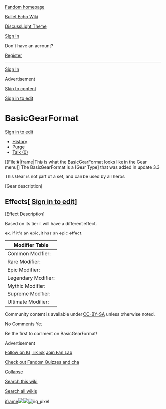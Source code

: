 [Fandom homepage](https://www.fandom.com/)

[Bullet Echo Wiki](https://bullet-echo.fandom.com/)

[Discuss](https://bullet-echo.fandom.com/f "Discuss")[Light Theme](https://bullet-echo.fandom.com/wiki/BasicGearFormat# "Light Theme")

[Sign In](https://auth.fandom.com/signin?source=mw&redirect=https%3A%2F%2Fbullet-echo.fandom.com%2Fwiki%2FBasicGearFormat)

Don't have an account?

[Register](https://auth.fandom.com/register?source=mw&redirect=https%3A%2F%2Fbullet-echo.fandom.com%2Fwiki%2FBasicGearFormat)

* * *

[Sign In](https://auth.fandom.com/signin?source=mw&redirect=https%3A%2F%2Fbullet-echo.fandom.com%2Fwiki%2FBasicGearFormat)

Advertisement

[Skip to content](https://bullet-echo.fandom.com/wiki/BasicGearFormat#page-header)

[Sign in to edit](https://auth.fandom.com/signin?redirect=https%3A%2F%2Fbullet-echo.fandom.com%2Fwiki%2FBasicGearFormat%3Fveaction%3Dedit&uselang=en)

# BasicGearFormat

[Sign in to edit](https://auth.fandom.com/signin?redirect=https%3A%2F%2Fbullet-echo.fandom.com%2Fwiki%2FBasicGearFormat%3Fveaction%3Dedit&uselang=en)

- [History](https://bullet-echo.fandom.com/wiki/BasicGearFormat?action=history)
- [Purge](https://bullet-echo.fandom.com/wiki/BasicGearFormat?action=purge)
- [Talk (0)](https://bullet-echo.fandom.com/wiki/Talk:BasicGearFormat?action=edit&redlink=1)

\[\[File:#\|frame\|This is what the BasicGearFormat looks like in the Gear menu\]\]
The BasicGearFormat is a \[Gear Type\] that was added in update 3.3

This Gear is not part of a set, and can be used by all heros.

\[Gear description\]

## Effects\[ [Sign in to edit](https://auth.fandom.com/signin?redirect=https%3A%2F%2Fbullet-echo.fandom.com%2Fwiki%2FBasicGearFormat%3Fveaction%3Dedit%26section%3D1&uselang=en "Sign in to edit")\]

\[Effect Description\]

Based on its tier it will have a different effect.

ex. if it's an epic, it has an epic effect.

| Modifier Table |
| --- |
| Common Modifier: | n/a |
| Rare Modifier: | n/a |
| Epic Modifier: | n/a |
| Legendary Modifier: | n/a |
| Mythic Modifier: | n/a |
| Supreme Modifier: | n/a |
| Ultimate Modifier: | n/a |

Community content is available under [CC-BY-SA](https://www.fandom.com/licensing) unless otherwise noted.

No Comments Yet

Be the first to comment on BasicGearFormat!

Advertisement

[Follow on IG](https://bit.ly/FandomIG) [TikTok](https://bit.ly/TikTokFandom) [Join Fan Lab](https://bit.ly/FanLabWikiBar)

[Check out Fandom Quizzes and cha](https://bit.ly/WBTrivia2)

[Collapse](https://bullet-echo.fandom.com/wiki/BasicGearFormat# "Collapse")

[Search this wiki](https://bullet-echo.fandom.com/wiki/Special:Search?scope=internal&query=&h=1&isFromHighlightActions=on)

[Search all wikis](https://bullet-echo.fandom.com/wiki/Special:Search?scope=cross-wiki&query=&h=1&isFromHighlightActions=on)

[iframe](https://www.fandom.com/silver-surfer.html)![](https://idsync.rlcdn.com/712315.gif?partner_uid=854713ca-77ee-4bab-814f-ba8cce653be6)![](https://pixel.tapad.com/idsync/ex/receive?partner_id=3442&partner_device_id=854713ca-77ee-4bab-814f-ba8cce653be6&partner_url=https://services.fandom.com/identity-storage/external/experian/receiveid/aeb19aec-9066-44e8-9955-3745b8a24142?id=${TA_DEVICE_ID}&partner=TAPAD)![iiq_pixel](https://sync.intentiq.com/profiles_engine/ProfilesEngineServlet?at=20&mi=10&secure=1&dpi=1187275693&iiqidtype=2&iiqpcid=bb436712-3ace-7326-3ade-7d794f5ea2a6&iiqpciddate=1745205129141&tsrnd=573_1745205129150&vrref=fandom.com&jsver=6.07&dw=1280&dh=1024&dpr=1&lan=en-US&testPercentage=97&testGroup=A&uh=%7B%220%22%3A%22%5C%22Google%20Chrome%5C%22%3Bv%3D%5C%22135%5C%22%2C%20%5C%22Not-A.Brand%5C%22%3Bv%3D%5C%228%5C%22%2C%20%5C%22Chromium%5C%22%3Bv%3D%5C%22135%5C%22%22%2C%221%22%3A%22%3F0%22%2C%222%22%3A%22%5C%22Linux%20x86_64%5C%22%22%2C%223%22%3A%22%5C%22x86%5C%22%22%2C%224%22%3A%22%5C%2264%5C%22%22%2C%226%22%3A%22%5C%226.6.72%5C%22%22%2C%227%22%3A%22%3F0%22%2C%228%22%3A%22%5C%22Google%20Chrome%5C%22%3Bv%3D%5C%22135.0.7049.95%5C%22%2C%20%5C%22Not-A.Brand%5C%22%3Bv%3D%5C%228.0.0.0%5C%22%2C%20%5C%22Chromium%5C%22%3Bv%3D%5C%22135.0.7049.95%5C%22%22%7D&gdpr=0)